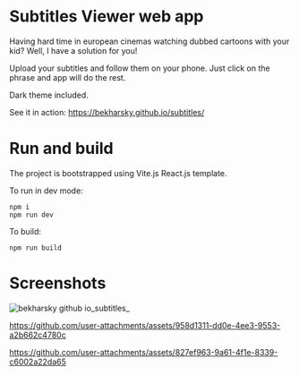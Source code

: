 # Subtitles Viewer web app

Having hard time in european cinemas watching dubbed cartoons with your kid? Well, I have a solution for you!

Upload your subtitles and follow them on your phone. Just click on the phrase and app will do the rest.

Dark theme included.

See it in action: https://bekharsky.github.io/subtitles/

# Run and build

The project is bootstrapped using Vite.js React.js template.

To run in dev mode:
```
npm i
npm run dev
```

To build:
```
npm run build
```

# Screenshots

![bekharsky github io_subtitles_](https://github.com/user-attachments/assets/722dc27e-74c8-44e8-9ebc-d038416640c6)


https://github.com/user-attachments/assets/958d1311-dd0e-4ee3-9553-a2b662c4780c


https://github.com/user-attachments/assets/827ef963-9a61-4f1e-8339-c6002a22da65


